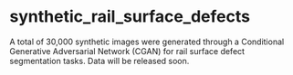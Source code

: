 # synthetic_rail_surface_defects
A total of 30,000 synthetic images were generated through a Conditional Generative Adversarial Network (CGAN) for rail surface defect segmentation tasks. Data will be released soon.
